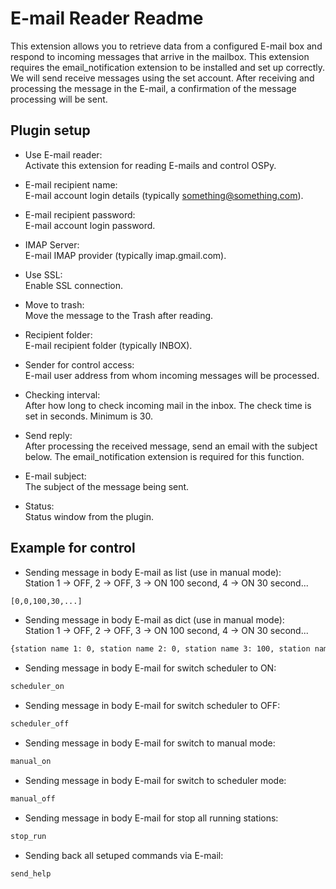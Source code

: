 E-mail Reader Readme
====

This extension allows you to retrieve data from a configured E-mail box and respond to incoming messages that arrive in the mailbox. This extension requires the email_notification extension to be installed and set up correctly. We will send receive messages using the set account. After receiving and processing the message in the E-mail, a confirmation of the message processing will be sent.  

Plugin setup
-----------

* Use E-mail reader:  
  Activate this extension for reading E-mails and control OSPy.  

* E-mail recipient name:  
  E-mail account login details (typically something@something.com).  

* E-mail  recipient password:  
  E-mail account login password.  

* IMAP Server:  
  E-mail IMAP provider (typically imap.gmail.com).  

* Use SSL:  
  Enable SSL connection.  

* Move to trash:  
  Move the message to the Trash after reading.  

* Recipient folder:  
  E-mail recipient folder (typically INBOX).  

* Sender for control access:  
  E-mail user address from whom incoming messages will be processed.  

* Checking interval:  
  After how long to check incoming mail in the inbox. The check time is set in seconds. Minimum is 30.

* Send reply:  
  After processing the received message, send an email with the subject below. The email_notification extension is required for this function.  

* E-mail subject:  
  The subject of the message being sent.  

* Status:  
  Status window from the plugin.  


Example for control
-----------

* Sending message in body E-mail as list (use in manual mode):  
  Station 1 -> OFF, 2 -> OFF, 3 -> ON 100 second, 4 -> ON 30 second...  
```bash
[0,0,100,30,...]    
``` 

* Sending message in body E-mail as dict (use in manual mode):  
  Station 1 -> OFF, 2 -> OFF, 3 -> ON 100 second, 4 -> ON 30 second...  
```bash
{station name 1: 0, station name 2: 0, station name 3: 100, station name 4: 30}  
```  

* Sending message in body E-mail for switch scheduler to ON:  
```bash
scheduler_on  
```  

* Sending message in body E-mail for switch scheduler to OFF:  
```bash
scheduler_off  
```  

* Sending message in body E-mail for switch to manual mode:  
```bash
manual_on  
```  

* Sending message in body E-mail for switch to scheduler mode:  
```bash
manual_off  
```  

* Sending message in body E-mail for stop all running stations:  
```bash
stop_run  
```  

* Sending back all setuped commands via E-mail:  
```bash
send_help  
```  